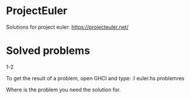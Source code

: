 # ProjectEuler
Solutions for project euler: https://projecteuler.net/

# Solved problems
1-2

To get the result of a problem, open GHCI and type:
    :l euler.hs
    problem<N>res

Where <N> is the problem you need the solution for.